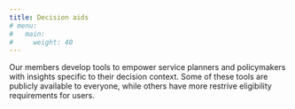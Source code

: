 ```yaml
---
title: Decision aids
# menu:
#   main:
#     weight: 40
---
```

Our members develop tools to empower service planners and policymakers with insights specific to their decision context. Some of these tools are publicly available to everyone, while others have more restrive eligibility requirements for users.
<!--add blocks of content here to add more sections to the community page -->
